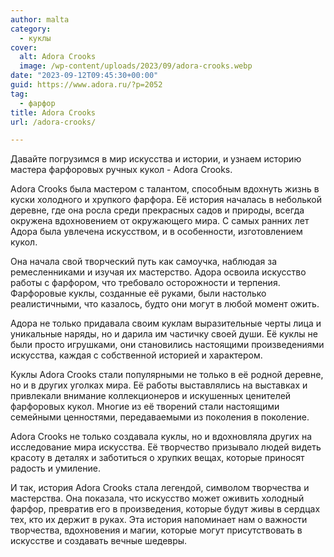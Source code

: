 ```yaml
---
author: malta
category:
  - куклы
cover:
  alt: Adora Crooks
  image: /wp-content/uploads/2023/09/adora-crooks.webp
date: "2023-09-12T09:45:30+00:00"
guid: https://www.adora.ru/?p=2052
tag:
  - фарфор
title: Adora Crooks
url: /adora-crooks/

---
```

Давайте погрузимся в мир искусства и истории, и узнаем историю мастера фарфоровых ручных кукол \- Adora Crooks.

Adora Crooks была мастером с талантом, способным вдохнуть жизнь в куски холодного и хрупкого фарфора. Её история началась в неболькой деревне, где она росла среди прекрасных садов и природы, всегда окружена вдохновением от окружающего мира. С самых ранних лет Адора была увлечена искусством, и в особенности, изготовлением кукол.

Она начала свой творческий путь как самоучка, наблюдая за ремесленниками и изучая их мастерство. Адора освоила искусство работы с фарфором, что требовало осторожности и терпения. Фарфоровые куклы, созданные её руками, были настолько реалистичными, что казалось, будто они могут в любой момент ожить.

Адора не только придавала своим куклам выразительные черты лица и уникальные наряды, но и дарила им частичку своей души. Её куклы не были просто игрушками, они становились настоящими произведениями искусства, каждая с собственной историей и характером.

Куклы Adora Crooks стали популярными не только в её родной деревне, но и в других уголках мира. Её работы выставлялись на выставках и привлекали внимание коллекционеров и искушенных ценителей фарфоровых кукол. Многие из её творений стали настоящими семейными ценностями, передаваемыми из поколения в поколение.

Adora Crooks не только создавала куклы, но и вдохновляла других на исследование мира искусства. Её творчество призывало людей видеть красоту в деталях и заботиться о хрупких вещах, которые приносят радость и умиление.

И так, история Adora Crooks стала легендой, символом творчества и мастерства. Она показала, что искусство может оживить холодный фарфор, превратив его в произведения, которые будут живы в сердцах тех, кто их держит в руках. Эта история напоминает нам о важности творчества, вдохновения и магии, которые могут присутствовать в искусстве и создавать вечные шедевры.
